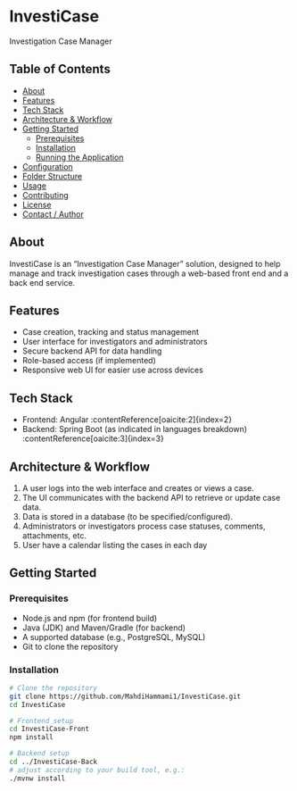 # InvestiCase  
Investigation Case Manager

## Table of Contents
- [About](#about)  
- [Features](#features)  
- [Tech Stack](#tech-stack)  
- [Architecture & Workflow](#architecture--workflow)  
- [Getting Started](#getting-started)  
  - [Prerequisites](#prerequisites)  
  - [Installation](#installation)  
  - [Running the Application](#running-the-application)  
- [Configuration](#configuration)  
- [Folder Structure](#folder-structure)  
- [Usage](#usage)  
- [Contributing](#contributing)  
- [License](#license)  
- [Contact / Author](#contact--author)  

## About  
InvestiCase is an “Investigation Case Manager” solution, designed to help manage and track investigation cases through a web-based front end and a back end service.

## Features  
- Case creation, tracking and status management  
- User interface for investigators and administrators  
- Secure backend API for data handling  
- Role-based access (if implemented)  
- Responsive web UI for easier use across devices  

## Tech Stack  
- Frontend: Angular :contentReference[oaicite:2]{index=2}  
- Backend: Spring Boot (as indicated in languages breakdown) :contentReference[oaicite:3]{index=3}  
  
## Architecture & Workflow  
1. A user logs into the web interface and creates or views a case.  
2. The UI communicates with the backend API to retrieve or update case data.  
3. Data is stored in a database (to be specified/configured).  
4. Administrators or investigators process case statuses, comments, attachments, etc.  
5. User have a calendar listing the cases in each day 
## Getting Started  

### Prerequisites  
- Node.js and npm (for frontend build)  
- Java (JDK) and Maven/Gradle (for backend)  
- A supported database (e.g., PostgreSQL, MySQL)  
- Git to clone the repository  

### Installation  
```bash
# Clone the repository
git clone https://github.com/MahdiHammami1/InvestiCase.git
cd InvestiCase

# Frontend setup
cd InvestiCase-Front
npm install

# Backend setup
cd ../InvestiCase-Back
# adjust according to your build tool, e.g.:
./mvnw install
